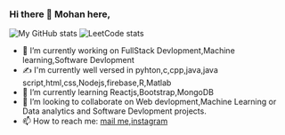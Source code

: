 ### Hi there 👋 Mohan here,


![My GitHub stats](https://github-readme-stats.vercel.app/api?username=beaterblank&show_icons=true&theme=radical)
![LeetCode stats](https://leetcode-stats-six.vercel.app/api?username=gmtejar&theme=dark)
- 🔭 I’m currently working on FullStack Devlopment,Machine learning,Software Devlopment
- ✍️ I'm currently well versed in pyhton,c,cpp,java,java script,html,css,Nodejs,firebase,R,Matlab
- 🌱 I’m currently learning Reactjs,Bootstrap,MongoDB
- 👯 I’m looking to collaborate on Web devlopment,Machine Learning or Data analytics and Software Devlopment projects.
- 📫 How to reach me: [mail me](mailto:gmtejar@gmail.com),[instagram](https://www.instagram.com/mohan_teja_reddy/)


